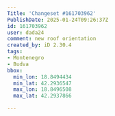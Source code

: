 ```yaml
---
Title: 'Changeset #161703962'
PublishDate: 2025-01-24T09:26:37Z
id: 161703962
user: dada24
comment: new roof orientation
created_by: iD 2.30.4
tags:
- Montenegro
- Budva
bbox:
  min_lon: 18.8494434
  min_lat: 42.2936547
  max_lon: 18.8496508
  max_lat: 42.2937866

---
```

